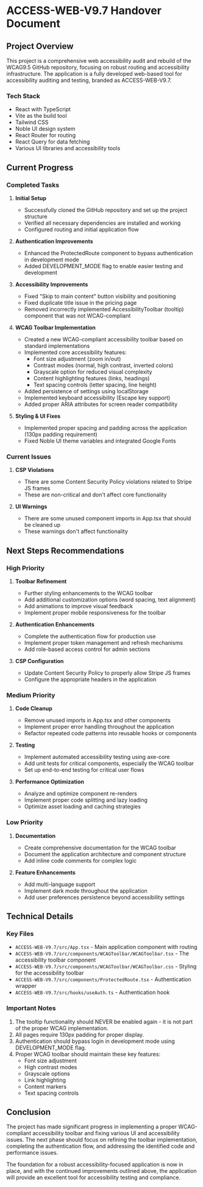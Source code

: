 # ACCESS-WEB-V9.7 Handover Document

## Project Overview

This project is a comprehensive web accessibility audit and rebuild of the WCAG9.5 GitHub repository, focusing on robust routing and accessibility infrastructure. The application is a fully developed web-based tool for accessibility auditing and testing, branded as ACCESS-WEB-V9.7.

### Tech Stack
- React with TypeScript
- Vite as the build tool
- Tailwind CSS
- Noble UI design system
- React Router for routing
- React Query for data fetching
- Various UI libraries and accessibility tools

## Current Progress

### Completed Tasks

1. **Initial Setup**
   - Successfully cloned the GitHub repository and set up the project structure
   - Verified all necessary dependencies are installed and working
   - Configured routing and initial application flow

2. **Authentication Improvements**
   - Enhanced the ProtectedRoute component to bypass authentication in development mode
   - Added DEVELOPMENT_MODE flag to enable easier testing and development

3. **Accessibility Improvements**
   - Fixed "Skip to main content" button visibility and positioning
   - Fixed duplicate title issue in the pricing page
   - Removed incorrectly implemented AccessibilityToolbar (tooltip) component that was not WCAG-compliant

4. **WCAG Toolbar Implementation**
   - Created a new WCAG-compliant accessibility toolbar based on standard implementations
   - Implemented core accessibility features:
     - Font size adjustment (zoom in/out)
     - Contrast modes (normal, high contrast, inverted colors)
     - Grayscale option for reduced visual complexity
     - Content highlighting features (links, headings)
     - Text spacing controls (letter spacing, line height)
   - Added persistence of settings using localStorage
   - Implemented keyboard accessibility (Escape key support)
   - Added proper ARIA attributes for screen reader compatibility

5. **Styling & UI Fixes**
   - Implemented proper spacing and padding across the application (130px padding requirement)
   - Fixed Noble UI theme variables and integrated Google Fonts

### Current Issues

1. **CSP Violations**
   - There are some Content Security Policy violations related to Stripe JS frames
   - These are non-critical and don't affect core functionality

2. **UI Warnings**
   - There are some unused component imports in App.tsx that should be cleaned up
   - These warnings don't affect functionality

## Next Steps Recommendations

### High Priority

1. **Toolbar Refinement**
   - Further styling enhancements to the WCAG toolbar
   - Add additional customization options (word spacing, text alignment)
   - Add animations to improve visual feedback
   - Implement proper mobile responsiveness for the toolbar

2. **Authentication Enhancements**
   - Complete the authentication flow for production use
   - Implement proper token management and refresh mechanisms
   - Add role-based access control for admin sections

3. **CSP Configuration**
   - Update Content Security Policy to properly allow Stripe JS frames
   - Configure the appropriate headers in the application

### Medium Priority

1. **Code Cleanup**
   - Remove unused imports in App.tsx and other components
   - Implement proper error handling throughout the application
   - Refactor repeated code patterns into reusable hooks or components

2. **Testing**
   - Implement automated accessibility testing using axe-core
   - Add unit tests for critical components, especially the WCAG toolbar
   - Set up end-to-end testing for critical user flows

3. **Performance Optimization**
   - Analyze and optimize component re-renders
   - Implement proper code splitting and lazy loading
   - Optimize asset loading and caching strategies

### Low Priority

1. **Documentation**
   - Create comprehensive documentation for the WCAG toolbar
   - Document the application architecture and component structure
   - Add inline code comments for complex logic

2. **Feature Enhancements**
   - Add multi-language support
   - Implement dark mode throughout the application
   - Add user preferences persistence beyond accessibility settings

## Technical Details

### Key Files

- `ACCESS-WEB-V9.7/src/App.tsx` - Main application component with routing
- `ACCESS-WEB-V9.7/src/components/WCAGToolbar/WCAGToolbar.tsx` - The accessibility toolbar component
- `ACCESS-WEB-V9.7/src/components/WCAGToolbar/WCAGToolbar.css` - Styling for the accessibility toolbar
- `ACCESS-WEB-V9.7/src/components/ProtectedRoute.tsx` - Authentication wrapper
- `ACCESS-WEB-V9.7/src/hooks/useAuth.ts` - Authentication hook

### Important Notes

1. The tooltip functionality should NEVER be enabled again - it is not part of the proper WCAG implementation.
2. All pages require 130px padding for proper display.
3. Authentication should bypass login in development mode using DEVELOPMENT_MODE flag.
4. Proper WCAG toolbar should maintain these key features:
   - Font size adjustment
   - High contrast modes
   - Grayscale options
   - Link highlighting
   - Content markers
   - Text spacing controls

## Conclusion

The project has made significant progress in implementing a proper WCAG-compliant accessibility toolbar and fixing various UI and accessibility issues. The next phase should focus on refining the toolbar implementation, completing the authentication flow, and addressing the identified code and performance issues.

The foundation for a robust accessibility-focused application is now in place, and with the continued improvements outlined above, the application will provide an excellent tool for accessibility testing and compliance.